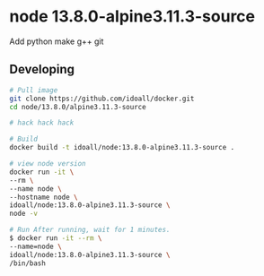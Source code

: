 node 13.8.0-alpine3.11.3-source
=============

Add python make g++ git

## Developing

```bash
# Pull image
git clone https://github.com/idoall/docker.git
cd node/13.8.0/alpine3.11.3-source

# hack hack hack

# Build
docker build -t idoall/node:13.8.0-alpine3.11.3-source .

# view node version
docker run -it \
--rm \
--name node \
--hostname node \
idoall/node:13.8.0-alpine3.11.3-source \
node -v

# Run After running, wait for 1 minutes.
$ docker run -it --rm \
--name=node \
idoall/node:13.8.0-alpine3.11.3-source \
/bin/bash
```